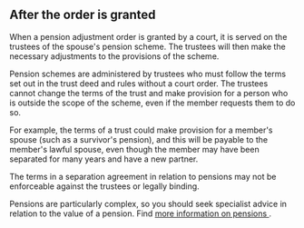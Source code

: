 ##  After the order is granted

When a pension adjustment order is granted by a court, it is served on the
trustees of the spouse's pension scheme. The trustees will then make the
necessary adjustments to the provisions of the scheme.

Pension schemes are administered by trustees who must follow the terms set out
in the trust deed and rules without a court order. The trustees cannot change
the terms of the trust and make provision for a person who is outside the
scope of the scheme, even if the member requests them to do so.

For example, the terms of a trust could make provision for a member's spouse
(such as a survivor's pension), and this will be payable to the member's
lawful spouse, even though the member may have been separated for many years
and have a new partner.

The terms in a separation agreement in relation to pensions may not be
enforceable against the trustees or legally binding.

Pensions are particularly complex, so you should seek specialist advice in
relation to the value of a pension. Find [ more information on pensions
](/en/money-and-tax/personal-finance/pensions/introduction-to-pensions/) .
